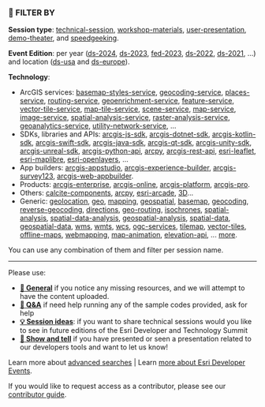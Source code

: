 ### 🔎 FILTER BY

**Session type**: [technical-session](https://github.com/orgs/esridevevents/repositories?q=technical-session), [workshop-materials](https://github.com/orgs/esridevevents/repositories?q=workshop-materials), [user-presentation](https://github.com/orgs/esridevevents/repositories?q=user-presentation), [demo-theater](https://github.com/orgs/esridevevents/repositories?q=demo-theater), and [speedgeeking](https://github.com/orgs/esridevevents/repositories?q=speedgeeking).

**Event Edition**: per year ([ds-2024](https://github.com/orgs/esridevevents/repositories?q=ds-2024), [ds-2023](https://github.com/orgs/esridevevents/repositories?q=ds-2023), [fed-2023](https://github.com/orgs/esridevevents/repositories?q=ds-2023), [ds-2022](https://github.com/orgs/esridevevents/repositories?q=ds-2022), [ds-2021](https://github.com/orgs/esridevevents/repositories?q=ds-2021), ...) and location ([ds-usa](https://github.com/orgs/esridevevents/repositories?q=ds-usa) and [ds-europe](https://github.com/orgs/esridevevents/repositories?q=ds-europe)).

**Technology**:  
   * ArcGIS services: [basemap-styles-service](https://github.com/orgs/esridevevents/repositories?q=basemap-styles-service), [geocoding-service](https://github.com/orgs/esridevevents/repositories?q=geocoding-service), [places-service](https://github.com/orgs/esridevevents/repositories?q=places-service), [routing-service](https://github.com/orgs/esridevevents/repositories?q=routing-service), [geoenrichment-service](https://github.com/orgs/esridevevents/repositories?q=geoenrichment-service), [feature-service](https://github.com/orgs/esridevevents/repositories?q=feature-service), [vector-tile-service](https://github.com/orgs/esridevevents/repositories?q=vector-tile-service), [map-tile-service](https://github.com/orgs/esridevevents/repositories?q=map-tile-service), [scene-service](https://github.com/orgs/esridevevents/repositories?q=scene-service), [map-service](https://github.com/orgs/esridevevents/repositories?q=map-service), [image-service](https://github.com/orgs/esridevevents/repositories?q=image-service), [spatial-analysis-service](https://github.com/orgs/esridevevents/repositories?q=spatial-analysis-service), [raster-analysis-service](https://github.com/orgs/esridevevents/repositories?q=raster-analysis-service), [geoanalytics-service](https://github.com/orgs/esridevevents/repositories?q=geoanalytics-service), [utility-network-service](https://github.com/orgs/esridevevents/repositories?q=utility-network-service), ...
   * SDKs, libraries and APIs: [arcgis-js-sdk](https://github.com/orgs/esridevevents/repositories?q=arcgis-js-sdk), [arcgis-dotnet-sdk](https://github.com/orgs/esridevevents/repositories?q=arcgis-dotnet-sdk), [arcgis-kotlin-sdk](https://github.com/orgs/esridevevents/repositories?q=arcgis-kotlin-sdk), [arcgis-swift-sdk](https://github.com/orgs/esridevevents/repositories?q=arcgis-swift-sdk), [arcgis-java-sdk](https://github.com/orgs/esridevevents/repositories?q=arcgis-java-sdk), [arcgis-qt-sdk](https://github.com/orgs/esridevevents/repositories?q=arcgis-qt-sdk), [arcgis-unity-sdk](https://github.com/orgs/esridevevents/repositories?q=arcgis-unity-sdk), [arcgis-unreal-sdk](https://github.com/orgs/esridevevents/repositories?q=arcgis-unreal-sdk), [arcgis-python-api](https://github.com/orgs/esridevevents/repositories?q=arcgis-python-api), [arcpy](https://github.com/orgs/esridevevents/repositories?q=arcpy), [arcgis-rest-api](https://github.com/orgs/esridevevents/repositories?q=arcgis-rest-api), [esri-leaflet](https://github.com/orgs/esridevevents/repositories?q=esri-leaflet), [esri-maplibre](https://github.com/orgs/esridevevents/repositories?q=esri-maplibre), [esri-openlayers](https://github.com/orgs/esridevevents/repositories?q=esri-openlayers), ... 
   * App builders:  [arcgis-appstudio](https://github.com/orgs/esridevevents/repositories?q=arcgis-appstudio), [arcgis-experience-builder](https://github.com/orgs/esridevevents/repositories?q=arcgis-experience-builder), [arcgis-survey123](https://github.com/orgs/esridevevents/repositories?q=arcgis-survey123), [arcgis-web-appbuilder](https://github.com/orgs/esridevevents/repositories?q=arcgis-web-appbuilder).
   * Products: [arcgis-enterprise](https://github.com/orgs/esridevevents/repositories?q=arcgis-enterprise), [arcgis-online](https://github.com/orgs/esridevevents/repositories?q=arcgis-online), [arcgis-platform](https://github.com/orgs/esridevevents/repositories?q=arcgis-platform), [arcgis-pro](https://github.com/orgs/esridevevents/repositories?q=arcgis-pro). 
   * Others: [calcite-components](https://github.com/orgs/esridevevents/repositories?q=calcite-components), [arcpy](https://github.com/orgs/esridevevents/repositories?q=arcpy), [esri-arcade](https://github.com/orgs/esridevevents/repositories?q=esri-arcade), [3D](https://github.com/orgs/esridevevents/repositories?q=3d)...
   * Generic: [geolocation](https://github.com/topics/geolocation), [geo](https://github.com/topics/geo), [mapping](https://github.com/topics/mapping), [geospatial](https://github.com/topics/geospatial), [basemap](https://github.com/topics/basemap), [geocoding](https://github.com/topics/geocoding), [reverse-geocoding](https://github.com/topics/reverse-geocoding), [directions](https://github.com/topics/directions), [geo-routing](https://github.com/topics/geo-routing), [isochrones](https://github.com/topics/isochrones), [spatial-analysis](https://github.com/topics/spatial-analysis), [spatial-data-analysis](https://github.com/topics/spatial-data-analysis), [geospatial-analysis](https://github.com/topics/geospatial-analysis), [spatial-data](https://github.com/topics/spatial-data), [geospatial-data](https://github.com/topics/geospatial-data), [wms](https://github.com/topics/wms), [wmts](https://github.com/topics/wmts), [wcs](https://github.com/topics/wcs), [ogc-services](https://github.com/topics/ogc-services), [tilemap](https://github.com/topics/tilemap), [vector-tiles](https://github.com/topics/vector-tiles), [offline-maps](https://github.com/topics/offline-maps), [webmapping](https://github.com/topics/webmapping), [map-animation](https://github.com/topics/map-animation), [elevation-api](https://github.com/topics/elevation-api), ... [more](https://docs.google.com/spreadsheets/d/14TBvcb51xqTQDaPw7-WjneZqvnGALptl9bmJVk_EJOs/edit?gid=0#gid=0).

You can use any combination of them and filter per session name.

--- 

Please use:
* [**💬 General**]([https://github.com/esridevevents/.github/issues?q=is%3Aissue+is%3Aopen+sort%3Aupdated-desc](https://github.com/orgs/EsriDevEvents/discussions/new?category=general)) if you notice any missing resources, and we will attempt to have the content uploaded.
* [**🙏 Q&A**](https://github.com/orgs/EsriDevEvents/discussions/new?category=q-a) if need help running any of the sample codes provided, ask for help
* [**💡 Session ideas**](https://github.com/orgs/EsriDevEvents/discussions/new?category=session-ideas): if you want to share technical sessions would you like to see in future editions of the Esri Developer and Technology Summit
* [**🙌 Show and tell**](https://github.com/orgs/EsriDevEvents/discussions/new?category=show-and-tell) if you have presented or seen a presentation related to our developers tools and want to let us know!

Learn more about [advanced searches](https://docs.github.com/en/search-github/getting-started-with-searching-on-github/about-searching-on-github) | Learn [more about Esri Developer Events](https://github.com/EsriDevEvents/contributor-guides/blob/main/README.md#about-esri-developer-events).

If you would like to request access as a contributor, please see our [contributor guide](https://github.com/EsriDevEvents/contributor-guides).
